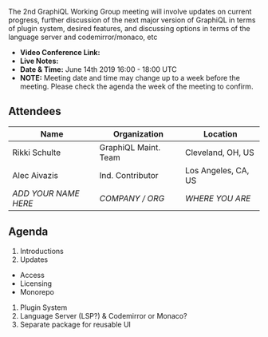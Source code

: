 The 2nd GraphiQL Working Group meeting will involve updates on current progress, further discussion of the next major version of GraphiQL in terms of plugin system, desired features, and discussing options in terms of the language server and codemirror/monaco, etc

- **Video Conference Link:** 
- **Live Notes:**
- **Date & Time:** June 14th 2019 16:00 - 18:00 UTC
- **NOTE:** Meeting date and time may change up to a week before the meeting. Please check the agenda the week of the meeting to confirm.

## Attendees

Name                 | Organization         | Location
-------------------- | -------------------- | ----------------------
Rikki Schulte        | GraphiQL Maint. Team | Cleveland, OH, US
Alec Aivazis         | Ind. Contributor     | Los Angeles, CA, US
*ADD YOUR NAME HERE* | *COMPANY / ORG*      | *WHERE YOU ARE*

## Agenda

1. Introductions
1. Updates
  - Access
  - Licensing
  - Monorepo
1. Plugin System
1. Language Server (LSP?) & Codemirror or Monaco?
1. Separate package for reusable UI
